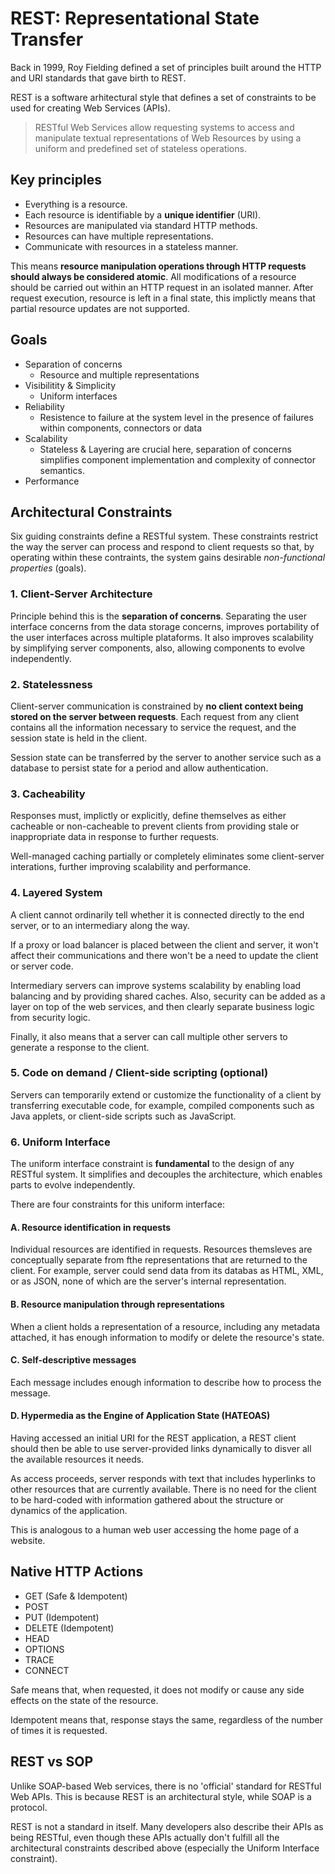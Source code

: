 # REST: Representational State Transfer

Back in 1999, Roy Fielding defined a set of principles built around the HTTP and URI standards that gave birth to REST.

REST is a software arhitectural style that defines a set of constraints to be used for creating Web Services (APIs).

> RESTful Web Services allow requesting systems to access and manipulate textual representations of Web Resources by using a uniform and predefined set of stateless operations.

## Key principles

* Everything is a resource.
* Each resource is identifiable by a __unique identifier__ (URI).
* Resources are manipulated via standard HTTP methods.
* Resources can have multiple representations.
* Communicate with resources in a stateless manner.

This means __resource manipulation operations through HTTP requests should always be considered atomic__. All modifications of a resource should be carried out within an HTTP request in an isolated manner. After request execution, resource is left in a final state, this implictly means that partial resource updates are not supported.

## Goals

* Separation of concerns
	* Resource and multiple representations
* Visibilitity & Simplicity
	* Uniform interfaces
* Reliability
	* Resistence to failure at the system level in the presence of failures within components, connectors or data
* Scalability
	* Stateless & Layering are crucial here, separation of concerns simplifies component implementation and complexity of connector semantics.
* Performance

## Architectural Constraints

Six guiding constraints define a RESTful system. These constraints restrict the way the server can process and respond to client requests so that, by operating within these contraints, the system gains desirable _non-functional properties_ (goals).

### 1. Client-Server Architecture

Principle behind this is the __separation of concerns__. Separating the user interface concerns from the data storage concerns, improves portability of the user interfaces across multiple plataforms. It also improves scalability by simplifying server components, also, allowing components to evolve independently.

### 2. Statelessness

Client-server communication is constrained by __no client context being stored on the server between requests__. Each request from any client contains all the information necessary to service the request, and the session state is held in the client.

Session state can be transferred by the server to another service such as a database to persist state for a period and allow authentication.

### 3. Cacheability

Responses must, implictly or explicitly, define themselves as either cacheable or non-cacheable to prevent clients from providing stale or inappropriate data in response to further requests.

Well-managed caching partially or completely eliminates some client-server interations, further improving scalability and performance.

### 4. Layered System

A client cannot ordinarily tell whether it is connected directly to the end server, or to an intermediary along the way.

If a proxy or load balancer is placed between the client and server, it won't affect their communications and there won't be a need to update the client or server code.

Intermediary servers can improve systems scalability by enabling load balancing and by providing shared caches. Also, security can be added as a layer on top of the web services, and then clearly separate business logic from security logic.

Finally, it also means that a server can call multiple other servers to generate a response to the client.

### 5. Code on demand / Client-side scripting (optional)

Servers can temporarily extend or customize the functionality of a client by transferring executable code, for example, compiled components such as Java applets, or client-side scripts such as JavaScript.

### 6. Uniform Interface

The uniform interface constraint is __fundamental__ to the design of any RESTful system. It simplifies and decouples the architecture, which enables parts to evolve independently. 

There are four constraints for this uniform interface:

#### A. Resource identification in requests

Individual resources are identified in requests. Resources themsleves are conceptually separate from fthe representations that are returned to the client. For example, server could send data from its databas as HTML, XML, or as JSON, none of which are the server's internal representation.

#### B. Resource manipulation through representations

When a client holds a representation of a resource, including any metadata attached, it has enough information to modify or delete the resource's state.

#### C. Self-descriptive messages

Each message includes enough information to describe how to process the message.

#### D. Hypermedia as the Engine of Application State (HATEOAS)

Having accessed an initial URI for the REST application, a REST client should then be able to use server-provided links dynamically to disver all the available resources it needs.

As access proceeds, server responds with text that includes hyperlinks to other resources that are currently available. There is no need for the client to be hard-coded with information gathered about the structure or dynamics of the application.

This is analogous to a human web user accessing the home page of a website.


## Native HTTP Actions

* GET (Safe & Idempotent)
* POST 
* PUT (Idempotent)
* DELETE (Idempotent)
* HEAD
* OPTIONS
* TRACE
* CONNECT

Safe means that, when requested, it does not modify or cause any side effects on the state of the resource.

Idempotent means that, response stays the same, regardless of the number of times it is requested.

## REST vs SOP

Unlike SOAP-based Web services, there is no 'official' standard for RESTful Web APIs. This is because REST is an architectural style, while SOAP is a protocol.

REST is not a standard in itself. Many developers also describe their APIs as being RESTful, even though these APIs actually don't fulfill all the architectural constraints described above (especially the Uniform Interface constraint).
